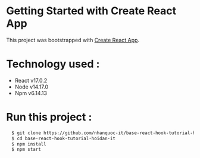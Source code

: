 # Getting Started with Create React App

This project was bootstrapped with [Create React App](https://github.com/facebook/create-react-app).

# Technology used :

- React v17.0.2
- Node v14.17.0
- Npm v6.14.13

# Run this project :

```bash
  $ git clone https://github.com/nhanquoc-it/base-react-hook-tutorial-hoidan-it.git
  $ cd base-react-hook-tutorial-hoidan-it
  $ npm install
  $ npm start
```
